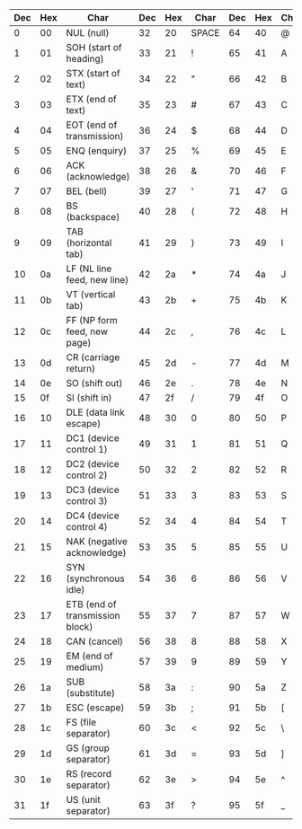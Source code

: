 |  Dec  |  Hex  |             Char                |  Dec  |  Hex  |             Char             |  Dec  |  Hex  |             Char             |  Dec  |  Hex  |             Char             |
|-------|-------|---------------------------------|-------|-------|------------------------------|-------|-------|------------------------------|-------|-------|------------------------------|
|     0 |    00 | NUL (null)                      |    32 |    20 | SPACE                        |    64 |    40 | @                            |    96 |    60 | `                            |
|     1 |    01 | SOH (start of heading)          |    33 |    21 | !                            |    65 |    41 | A                            |    97 |    61 | a                            |
|     2 |    02 | STX (start of text)             |    34 |    22 | "                            |    66 |    42 | B                            |    98 |    62 | b                            |
|     3 |    03 | ETX (end of text)               |    35 |    23 | #                            |    67 |    43 | C                            |    99 |    63 | c                            |
|     4 |    04 | EOT (end of transmission)       |    36 |    24 | $                            |    68 |    44 | D                            |   100 |    64 | d                            |
|     5 |    05 | ENQ (enquiry)                   |    37 |    25 | %                            |    69 |    45 | E                            |   101 |    65 | e                            |
|     6 |    06 | ACK (acknowledge)               |    38 |    26 | &                            |    70 |    46 | F                            |   102 |    66 | f                            |
|     7 |    07 | BEL (bell)                      |    39 |    27 | '                            |    71 |    47 | G                            |   103 |    67 | g                            |
|     8 |    08 | BS  (backspace)                 |    40 |    28 | (                            |    72 |    48 | H                            |   104 |    68 | h                            |
|     9 |    09 | TAB (horizontal tab)            |    41 |    29 | )                            |    73 |    49 | I                            |   105 |    69 | i                            |
|    10 |    0a | LF  (NL line feed, new line)    |    42 |    2a |  *                           |    74 |    4a | J                            |   106 |    6a | j                            |
|    11 |    0b | VT  (vertical tab)              |    43 |    2b | +                            |    75 |    4b | K                            |   107 |    6b | k                            |
|    12 |    0c | FF  (NP form feed, new page)    |    44 |    2c | ,                            |    76 |    4c | L                            |   108 |    6c | l                            |
|    13 |    0d | CR  (carriage return)           |    45 |    2d | -                            |    77 |    4d | M                            |   109 |    6d | m                            |
|    14 |    0e | SO  (shift out)                 |    46 |    2e | .                            |    78 |    4e | N                            |   110 |    6e | n                            |
|    15 |    0f | SI  (shift in)                  |    47 |    2f | /                            |    79 |    4f | O                            |   111 |    6f | o                            |
|    16 |    10 | DLE (data link escape)          |    48 |    30 | 0                            |    80 |    50 | P                            |   112 |    70 | p                            |
|    17 |    11 | DC1 (device control 1)          |    49 |    31 | 1                            |    81 |    51 | Q                            |   113 |    71 | q                            |
|    18 |    12 | DC2 (device control 2)          |    50 |    32 | 2                            |    82 |    52 | R                            |   114 |    72 | r                            |
|    19 |    13 | DC3 (device control 3)          |    51 |    33 | 3                            |    83 |    53 | S                            |   115 |    73 | s                            |
|    20 |    14 | DC4 (device control 4)          |    52 |    34 | 4                            |    84 |    54 | T                            |   116 |    74 | t                            |
|    21 |    15 | NAK (negative acknowledge)      |    53 |    35 | 5                            |    85 |    55 | U                            |   117 |    75 | u                            |
|    22 |    16 | SYN (synchronous idle)          |    54 |    36 | 6                            |    86 |    56 | V                            |   118 |    76 | v                            |
|    23 |    17 | ETB (end of transmission block) |    55 |    37 | 7                            |    87 |    57 | W                            |   119 |    77 | w                            |
|    24 |    18 | CAN (cancel)                    |    56 |    38 | 8                            |    88 |    58 | X                            |   120 |    78 | x                            |
|    25 |    19 | EM  (end of medium)             |    57 |    39 | 9                            |    89 |    59 | Y                            |   121 |    79 | y                            |
|    26 |    1a | SUB (substitute)                |    58 |    3a | :                            |    90 |    5a | Z                            |   122 |    7a | z                            |
|    27 |    1b | ESC (escape)                    |    59 |    3b | ;                            |    91 |    5b | [                            |   123 |    7b | {                            |
|    28 |    1c | FS  (file separator)            |    60 |    3c | <                            |    92 |    5c | \                            |   124 |    7c |\|                            |
|    29 |    1d | GS  (group separator)           |    61 |    3d | =                            |    93 |    5d | ]                            |   125 |    7d | }                            |
|    30 |    1e | RS  (record separator)          |    62 |    3e | >                            |    94 |    5e | ^                            |   126 |    7e | ~                            |
|    31 |    1f | US  (unit separator)            |    63 |    3f | ?                            |    95 |    5f | _                            |   127 |    7f | DEL                          |
